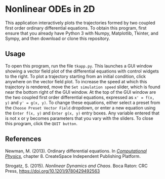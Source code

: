 # Nonlinear ODEs in 2D

This application interactively plots the trajectories formed by two coupled first order ordinary differential equations.
To obtain this program, first ensure that you already have Python 3 with Numpy, Matplotlib, Tkinter, and Sympy, and then download or clone this repository.

## Usage

To open this program, run the file `tkapp.py`. This launches a GUI window showing a vector field plot of the differential equations with control widgets to the right.
To plot a trajectory starting from an initial condition, click anywhere on the vector field plot. To increase the speed at which this trajectory is rendered, move the `Set simulation speed` slider, which is found
near the bottom right of the GUI window. At the top of the GUI window are the two coupled first order differential equations, expressed as
`x' = f(x, y)` and `y' = g(x, y)`. To change these equations, either select a preset from the `Choose Preset Vector Field` dropdown, or enter
a new equation using the `Enter f(x, y)` and `Enter g(x, y)` entry boxes. Any variable entered that is not x or y becomes parameters that you vary with the sliders.
To close this program, click the `QUIT button`.

## References

Newman, M. (2013). Ordinary differential equations. In <em>[Computational Physics](http://www-personal.umich.edu/~mejn/cp/)</em>, chapter 8. CreateSpace Independent Publishing Platform.

Strogatz, S. (2015). <em>Nonlinear Dynamics and Chaos</em>. Boca Raton: CRC Press, https://doi.org/10.1201/9780429492563